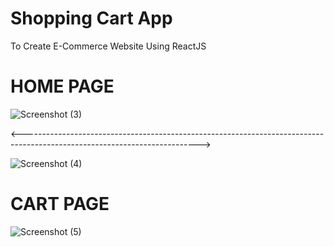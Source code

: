 # Shopping Cart App
 To Create E-Commerce Website Using ReactJS

 # HOME PAGE

 ![Screenshot (3)](https://github.com/guptachirag851/Shopping-Cart-App/assets/65108167/1bfb7fe2-1a7e-4cd0-8c31-5ca023b83f25)

 <-------------------------------------------------------------------------------------------------------------------------->

 ![Screenshot (4)](https://github.com/guptachirag851/Shopping-Cart-App/assets/65108167/91f78f26-21a1-4a5d-bf80-5ec4e7814423)

 # CART PAGE

 ![Screenshot (5)](https://github.com/guptachirag851/Shopping-Cart-App/assets/65108167/360ef1e2-5e0a-45b3-9357-98f77b3d8fb1)



